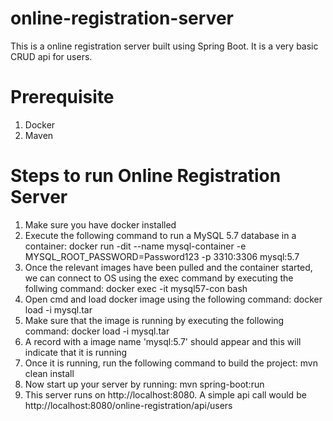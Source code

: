 # online-registration-server
This is a online registration server built using Spring Boot. It is a very basic CRUD api for users.

# Prerequisite
1. Docker
2. Maven

# Steps to run Online Registration Server
1. Make sure you have docker installed
2. Execute the following command to  run a MySQL 5.7 database in a container: docker run -dit --name mysql-container -e MYSQL_ROOT_PASSWORD=Password123 -p 3310:3306 mysql:5.7
3. Once the relevant images have been pulled and the container started, we can connect to OS using the exec command by executing the follwing command: docker exec -it mysql57-con bash
3. Open cmd and load docker image using the following command: docker load -i mysql.tar
4. Make sure that the image is running by executing the following command: docker load -i mysql.tar
5. A record with a image name 'mysql:5.7' should appear and this will indicate that it is running 
6. Once it is running, run the following command to build the project: mvn clean install
7. Now start up your server by running: mvn spring-boot:run
8. This server runs on http://localhost:8080. A simple api call would be http://localhost:8080/online-registration/api/users
